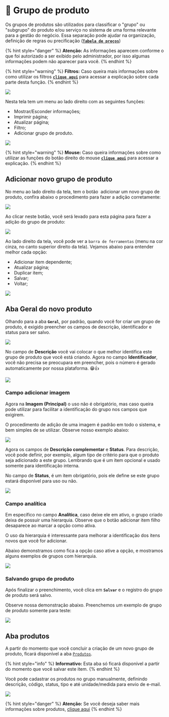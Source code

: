 # 🧩 Grupo de produto

Os grupos de produtos são utilizados para classificar o "grupo" ou "subgrupo" do produto e/ou serviço no sistema de uma forma relevante para a gestão do negócio. Essa separação pode ajudar na organização, definição de regras ou precificação ([**`Tabela de preços`**](/erp-v2/funcionalidades/parametrizacoes/tabelas_precos))

{% hint style="danger" %}
**Atenção:** As informações aparecem conforme o que foi autorizado a ser exibido pelo administrador, por isso algumas informações podem não aparecer para você.
{% endhint %}

{% hint style="warning" %}
**Filtros:** Caso queira mais informações sobre como utilizar os filtros [**`clique aqui`**](/erp-v2/primeiro_acesso/filtros.md) para acessar a explicação sobre cada parte desta função.
{% endhint %}

![](/erp-v2/assets/funcionalidades/grupo_produto/aba_grupo_produto.gif)

Nesta tela tem um menu ao lado direito com as seguintes funções:

- <img src="/erp-v2/assets/icon_exibir.png" alt="" data-size="line"> Mostrar/Esconder informações;
- <img src="/erp-v2/assets/icon_imprimir.png" alt="" data-size="line"> Imprimir página;
- <img src="/erp-v2/assets/icon_atualizar.png" alt="" data-size="line"> Atualizar página;
- <img src="/erp-v2/assets/icon_filtro.png" alt="" data-size="line"> Filtro;
- <img src="/erp-v2/assets/icon_add.png" alt="" data-size="line"> Adicionar grupo de produto.

![](/erp-v2/assets/funcionalidades/grupo_produto/aba_grupo_produto_menu.png)

{% hint style="warning" %}
**Mouse:** Caso queira informações sobre como utilizar as funções do botão direito do mouse [**`clique aqui`**](/erp-v2/primeiro_acesso/atalhos_internos#menu-botao-direito-do-mouse) para acessar a explicação.
{% endhint %}

## Adicionar novo grupo de produto

No menu ao lado direito da tela, tem o botão <img src="/erp-v2/assets/icon_add.png" alt="" data-size="line"> adicionar um novo grupo de produto, confira abaixo o procedimento para fazer a adição corretamente:

![](/erp-v2/assets/funcionalidades/grupo_produto/aba_grupo_produto_add.png)

Ao clicar neste botão, você será levado para esta página para fazer a adição do grupo de produto:

![](/erp-v2/assets/funcionalidades/grupo_produto/aba_grupo_produto_add_inicio.png)

Ao lado direito da tela, você pode ver a `barra de ferramentas` (menu na cor cinza, no canto superior direito da tela). Vejamos abaixo para entender melhor cada opção:

- <img src="/erp-v2/assets/icon_add.png" alt="" data-size="line"> Adicionar item dependente;
- <img src="/erp-v2/assets/icon_atualizar.png" alt="" data-size="line"> Atualizar página;
- <img src="/erp-v2/assets/icon_duplicar.png" alt="" data-size="line"> Duplicar item;
- <img src="/erp-v2/assets/icon_salvar.png" alt="" data-size="line"> Salvar;
- <img src="/erp-v2/assets/icon_voltar.png" alt="" data-size="line"> Voltar;

![](/erp-v2/assets/funcionalidades/grupo_produto/aba_grupo_produto_add_menu.png)

## Aba Geral do novo produto

Olhando para a aba **`Geral`**, por padrão, quando você for criar um grupo de produto, é exigido preencher os campos de descrição, identificador e status para ser salvo.

![](/erp-v2/assets/funcionalidades/grupo_produto/aba_grupo_produto_add_produto_itens.png)

No campo de **Descrição** você vai colocar o que melhor identifica este grupo de produto que você está criando. Agora no campo **Identificador**, você não precisa se preocupara em preencher, pois o número é gerado automaticamente por nossa plataforma. 😁👍

![](/erp-v2/assets/funcionalidades/grupo_produto/aba_grupo_produto_add_produto_campos_descricao_identificador.png)

### Campo adicionar imagem

Agora na **Imagem (Principal)** o uso não é obrigatório, mas caso queira pode utilizar para facilitar a identificação do grupo nos campos que exigirem.

O procedimento de adição de uma imagem é padrão em todo o sistema, e bem simples de se utilizar. Observe nosso exemplo abaixo:

![](/erp-v2/assets/funcionalidades/grupo_produto/aba_grupo_produto_add_produto_campos_imagem.gif)

Agora os campos de **Descrição complementar** e **Status**. Para descrição, você pode definir, por exemplo, algum tipo de critério para que o produto seja adicionado a este grupo. Lembrando que é um item opcional e usado somente para identificação interna.

No campo de **Status**, é um item obrigatório, pois ele define se este grupo estará disponível para uso ou não.

![](/erp-v2/assets/funcionalidades/grupo_produto/aba_grupo_produto_add_produto_campos_descricao_status.png)

### Campo analítica

Em específico no campo **Analítica**, caso deixe ele em ativo, o grupo criado deixa de possuir uma hierarquia. Observe que o botão adicionar item filho desaparece ao marcar a opção como ativa.

O uso da hierarquia é interessante para melhorar a identificação dos itens novos que você for adicionar.

Abaixo demonstramos como fica a opção caso ative a opção, e mostramos alguns exemplos de grupos com hierarquia.

![](/erp-v2/assets/funcionalidades/grupo_produto/aba_grupo_produto_add_produto_campo_analitica.gif)

### Salvando grupo de produto

Após finalizar o preenchimento, você clica em **`Salvar`** e o registro do grupo de produto será salvo. 

Observe nossa demonstração abaixo. Preenchemos um exemplo de grupo de produto somente para teste:

![](/erp-v2/assets/funcionalidades/grupo_produto/aba_grupo_produto_add_produto_salvar.gif)

## Aba produtos

A partir do momento que você concluir a criação de um novo grupo de produto, ficará disponível a aba [`Produtos`](/erp-v2/funcionalidades/produtos_servicos/produtos.md).

{% hint style="info" %}
**Informativo:** Esta aba só ficará disponível a partir do momento que você salvar este item.
{% endhint %}

Você pode cadastrar os produtos no grupo manualmente, definindo descrição, código, status, tipo e até unidade/medida para envio de e-mail.

![](/erp-v2/assets/funcionalidades/grupo_produto/aba_grupo_produto_add_produto_guia_estoque.png)

{% hint style="danger" %}
**Atenção:** Se você deseja saber mais informações sobre produtos, [clique aqui](/erp-v2/funcionalidades/produtos_servicos/produtos.md)
{% endhint %}

<br>
